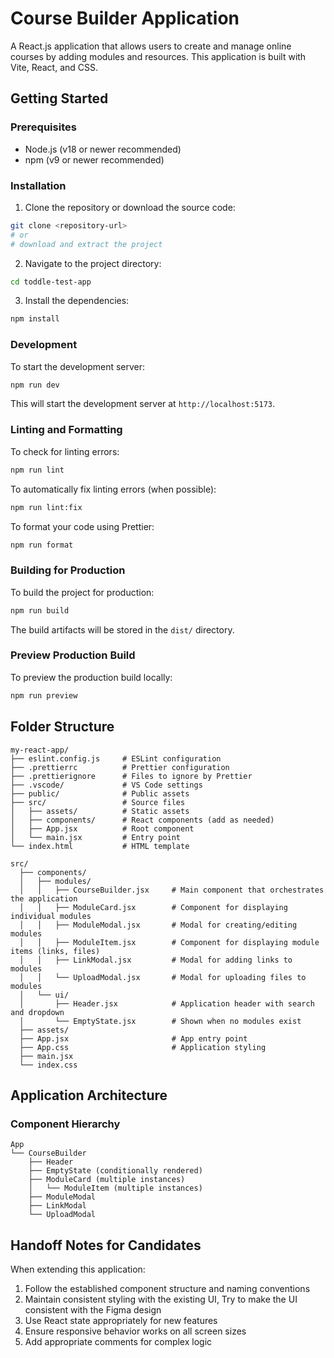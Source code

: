 # Course Builder Application

A React.js application that allows users to create and manage online courses by adding modules and resources. This application is built with Vite, React, and CSS.

## Getting Started

### Prerequisites

- Node.js (v18 or newer recommended)
- npm (v9 or newer recommended)

### Installation

1. Clone the repository or download the source code:

```bash
git clone <repository-url>
# or
# download and extract the project
```

2. Navigate to the project directory:

```bash
cd toddle-test-app
```

3. Install the dependencies:

```bash
npm install
```

### Development

To start the development server:

```bash
npm run dev
```

This will start the development server at `http://localhost:5173`.

### Linting and Formatting

To check for linting errors:

```bash
npm run lint
```

To automatically fix linting errors (when possible):

```bash
npm run lint:fix
```

To format your code using Prettier:

```bash
npm run format
```

### Building for Production

To build the project for production:

```bash
npm run build
```

The build artifacts will be stored in the `dist/` directory.

### Preview Production Build

To preview the production build locally:

```bash
npm run preview
```
## Folder Structure

```
my-react-app/
├── eslint.config.js     # ESLint configuration
├── .prettierrc          # Prettier configuration
├── .prettierignore      # Files to ignore by Prettier
├── .vscode/             # VS Code settings
├── public/              # Public assets
├── src/                 # Source files
│   ├── assets/          # Static assets
│   ├── components/      # React components (add as needed)
│   ├── App.jsx          # Root component
│   └── main.jsx         # Entry point
└── index.html           # HTML template
```

```
src/
  ├── components/
  │   ├── modules/
  │   │   ├── CourseBuilder.jsx     # Main component that orchestrates the application
  │   │   ├── ModuleCard.jsx        # Component for displaying individual modules
  │   │   ├── ModuleModal.jsx       # Modal for creating/editing modules
  │   │   ├── ModuleItem.jsx        # Component for displaying module items (links, files)
  │   │   ├── LinkModal.jsx         # Modal for adding links to modules
  │   │   └── UploadModal.jsx       # Modal for uploading files to modules
  │   └── ui/
  │       ├── Header.jsx            # Application header with search and dropdown
  │       └── EmptyState.jsx        # Shown when no modules exist
  ├── assets/
  ├── App.jsx                       # App entry point
  ├── App.css                       # Application styling
  ├── main.jsx
  └── index.css
```

## Application Architecture

### Component Hierarchy

```
App
└── CourseBuilder
    ├── Header
    ├── EmptyState (conditionally rendered)
    ├── ModuleCard (multiple instances)
    │   └── ModuleItem (multiple instances)
    ├── ModuleModal
    ├── LinkModal
    └── UploadModal
```

## Handoff Notes for Candidates

When extending this application:

1. Follow the established component structure and naming conventions
2. Maintain consistent styling with the existing UI, Try to make the UI consistent with the Figma design
3. Use React state appropriately for new features
4. Ensure responsive behavior works on all screen sizes
5. Add appropriate comments for complex logic
